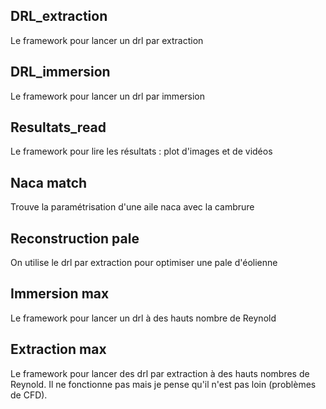 ## DRL_extraction

Le framework pour lancer un drl par extraction 

## DRL_immersion 

Le framework pour lancer un drl par immersion 


## Resultats_read 

Le framework pour lire les résultats : plot d'images et de vidéos


## Naca match 

Trouve la paramétrisation d'une aile naca avec la cambrure 


## Reconstruction pale 

On utilise le drl par extraction pour optimiser une pale d'éolienne 

## Immersion max 

Le framework pour lancer un drl à des hauts nombre de Reynold

## Extraction max 

Le framework pour lancer des drl par extraction à des hauts nombres de Reynold. Il ne fonctionne pas mais je pense qu'il n'est pas loin (problèmes de CFD).

